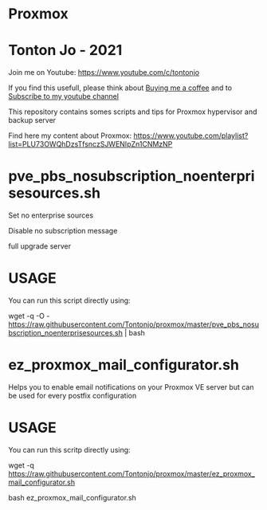 # Proxmox

# Tonton Jo - 2021
Join me on Youtube: https://www.youtube.com/c/tontonjo

If you find this usefull, please think about [Buying me a coffee](https://www.buymeacoffee.com/tontonjo)
and to [Subscribe to my youtube channel](http://youtube.com/channel/UCnED3K6K5FDUp-x_8rwpsZw?sub_confirmation=1)

This repository contains somes scripts and tips for Proxmox hypervisor and backup server

Find here my content about Proxmox:
https://www.youtube.com/playlist?list=PLU73OWQhDzsTfsnczSJWENIpZn1CNMzNP

# pve_pbs_nosubscription_noenterprisesources.sh
Set no enterprise sources

Disable no subscription message

full upgrade server

# USAGE

You can run this script directly using:

wget -q -O - https://raw.githubusercontent.com/Tontonjo/proxmox/master/pve_pbs_nosubscription_noenterprisesources.sh | bash

# ez_proxmox_mail_configurator.sh
Helps you to enable email notifications on your Proxmox VE server but can be used for every postfix configuration

# USAGE
You can run this scritp directly using:

wget -q https://raw.githubusercontent.com/Tontonjo/proxmox/master/ez_proxmox_mail_configurator.sh

bash ez_proxmox_mail_configurator.sh
